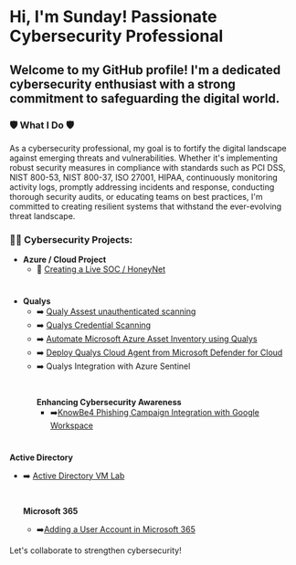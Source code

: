 # Hi, I'm Sunday! Passionate Cybersecurity Professional

## Welcome to my GitHub profile! I'm a dedicated cybersecurity enthusiast with a strong commitment to safeguarding the digital world.

### 🛡️ What I Do 🛡️

As a cybersecurity professional, my goal is to fortify the digital landscape against emerging threats and vulnerabilities. Whether it's implementing robust security measures in compliance with standards such as PCI DSS, NIST 800-53, NIST 800-37, ISO 27001, HIPAA, continuously monitoring activity logs, promptly addressing incidents and response, conducting thorough security audits, or educating teams on best practices, I'm committed to creating resilient systems that withstand the ever-evolving threat landscape.

### 👨‍💻 Cybersecurity Projects:

- **Azure / Cloud Project**
  - 🍯 [Creating a Live SOC / HoneyNet](https://github.com/sunny4lab-project/Cloud-SOC-Azure-)
    #
- **Qualys**
   - ➡️ [Qualy Assest unauthenticated scanning ](https://github.com/sunny4lab-project/Qualys-Asset-Scanning.)
   - ➡️ [Qualys Credential Scanning](https://github.com/sunny4lab-project/Qualys-Credential-Scanning-) 
   - ➡️ [Automate Microsoft Azure Asset Inventory using Qualys](https://github.com/sunny4lab-project/-Automate-Microsoft-Azure-Asset-Inventory-using-Qualys)
   - ➡️ [Deploy Qualys Cloud Agent from Microsoft Defender for Cloud](https://github.com/sunny4lab-project/Deploy-Qualys-Cloud-Agent-from-Microsoft-Defender-for-Cloud)
   - ➡️ Qualys Integration with Azure Sentinel
     #
     **Enhancing Cybersecurity Awareness**
     - ➡️[KnowBe4 Phishing Campaign Integration with Google Workspace](https://github.com/sunny4lab-project/Enhancing-Cybersecurity-Awareness-KnowBe4-Phishing-Campaign-with-Google-Workspace)

#
**Active Directory**

- ➡️ [Active Directory VM Lab](https://github.com/sunny4lab-project/Active-Directory-VM-Lab)
      
  # 
   **Microsoft 365**
     
  - ➡️[Adding a User Account in Microsoft 365](https://github.com/sunny4lab-project/Adding-A-User-Account-in-Microsoft-365t/blob/main/README.md)


Let's collaborate to strengthen cybersecurity!
